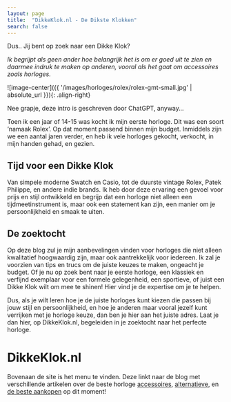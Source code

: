 ```yaml
---
layout: page
title:  "DikkeKlok.nl - De Dikste Klokken"
search: false
---
```

Dus.. Jij bent op zoek naar een Dikke Klok?


*Ik begrijpt als geen ander hoe belangrijk het is om er goed uit te zien en daarmee indruk te maken op anderen, vooral als het gaat om accessoires zoals horloges.*

![image-center]({{ '/images/horloges/rolex/rolex-gmt-small.jpg' | absolute_url }}){: .align-right}

Nee grapje, deze intro is geschreven door ChatGPT, anyway…

Toen ik een jaar of 14-15 was kocht ik mijn eerste horloge. Dit was een soort ‘namaak Rolex’. Op dat moment passend binnen mijn budget. Inmiddels zijn we een aantal jaren verder, en heb ik vele horloges gekocht, verkocht, in mijn handen gehad, en gezien. 

## Tijd voor een Dikke Klok
Van simpele moderne Swatch en Casio, tot de duurste vintage Rolex, Patek Philippe, en andere indie brands. Ik heb door deze ervaring een gevoel voor prijs en stijl ontwikkeld en begrijp dat een horloge niet alleen een tijdmeetinstrument is, maar ook een statement kan zijn, een manier om je persoonlijkheid en smaak te uiten.

## De zoektocht
Op deze blog zul je mijn aanbevelingen vinden voor horloges die niet alleen kwalitatief hoogwaardig zijn, maar ook aantrekkelijk voor iedereen. Ik zal je voorzien van tips en trucs om de juiste keuzes te maken, ongeacht je budget. Of je nu op zoek bent naar je eerste horloge, een klassiek en verfijnd exemplaar voor een formele gelegenheid, een sportieve, of juist een Dikke Klok wilt om mee te shinen! Hier vind je de expertise om je te helpen.

Dus, als je wilt leren hoe je de juiste horloges kunt kiezen die passen bij jouw stijl en persoonlijkheid, en hoe je anderen maar vooral jezelf kunt verrijken met je horloge keuze, dan ben je hier aan het juiste adres. Laat je dan hier, op DikkeKlok.nl, begeleiden in je zoektocht naar het perfecte horloge.

# DikkeKlok.nl
Bovenaan de site is het menu te vinden. Deze linkt naar de blog met verschillende artikelen over de beste horloge [accessoires](/categories/#accessoires), [alternatieve](/categories/#alternatief), en [de beste aankopen](/categories/#best-buy) op dit moment!